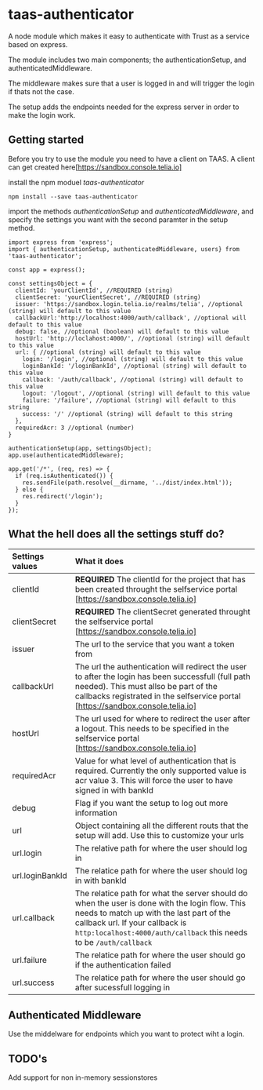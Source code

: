 # taas-authenticator
A node module which makes it easy to authenticate with Trust as a service based on express.

The module includes two main components; the authenticationSetup, and authenticatedMiddleware.

The middleware makes sure that a user is logged in and will trigger the login if thats not the case.

The setup adds the endpoints needed for the express server in order to make the login work.

## Getting started
Before you try to use the module you need to have a client on TAAS.
A client can get created here[https://sandbox.console.telia.io]

install the npm moduel *taas-authenticator*
```
npm install --save taas-authenticator
```

import the methods *authenticationSetup* and *authenticatedMiddleware*, and specify the settings you want with the second paramter in the setup method.

```
import express from 'express';
import { authenticationSetup, authenticatedMiddleware, users} from 'taas-authenticator';

const app = express();

const settingsObject = {
  clientId: 'yourClientId', //REQUIRED (string)
  clientSecret: 'yourClientSecret', //REQUIRED (string)
  issuer: 'https://sandbox.login.telia.io/realms/telia', //optional (string) will default to this value 
  callbackUrl:'http://localhost:4000/auth/callback', //optional will default to this value
  debug: false, //optional (boolean) will default to this value
  hostUrl: 'http://loclahost:4000/', //optional (string) will default to this value
  url: { //optional (string) will default to this value
    login: '/login', //optional (string) will default to this value
    loginBankId: '/loginBankId', //optional (string) will default to this value
    callback: '/auth/callback', //optional (string) will default to this value
    logout: '/logout', //optional (string) will default to this value
    failure: '/failure', //optional (string) will default to this string
    success: '/' //optional (string) will default to this string
  },
  requiredAcr: 3 //optional (number) 
}

authenticationSetup(app, settingsObject);
app.use(authenticatedMiddleware);

app.get('/*', (req, res) => {
  if (req.isAuthenticated()) {
    res.sendFile(path.resolve(__dirname, '../dist/index.html'));
  } else {
    res.redirect('/login');
  }
});
```

## What the hell does all the settings stuff do?
| Settings values        | What it does           |
|:---------------------- |:-----------------------|
| clientId               | **REQUIRED** The clientId for the project that has been created throught the selfservice portal [https://sandbox.console.telia.io]|
| clientSecret           | **REQUIRED** The clientSecret generated throught the selfservice portal [https://sandbox.console.telia.io]|
| issuer                 | The url to the service that you want a token from |
| callbackUrl            | The url the authentication will redirect the user to after the login has been successfull (full path needed). This must allso be part of the callbacks registrated in the selfservice portal [https://sandbox.console.telia.io] |
| hostUrl                | The url used for where to redirect the user after a logout. This needs to be specified in the selfservice portal [https://sandbox.console.telia.io] |
| requiredAcr            | Value for what level of authentication that is required. Currently the only supported value is acr value 3. This will force the user to have signed in with bankId |
| debug                  | Flag if you want the setup to log out more information |
| url                    | Object containing all the different routs that the setup will add. Use this to customize your urls |
| url.login              | The relative path for where the user should log in |
| url.loginBankId        | The relatice path for where the user should log in with bankId |
| url.callback           | The relatice path for what the server should do when the user is done with the login flow. This needs to match up with the last part of the callback url. If your callback is `http:localhost:4000/auth/callback` this needs to be `/auth/callback`|
| url.failure            | The relatice path for where the user should go if the authentication failed |
| url.success            | The relatice path for where the user should go after sucessfull logging in |

## Authenticated Middleware
Use the middelware for endpoints which you want to protect wiht a login.

## TODO's
Add support for non in-memory sessionstores

